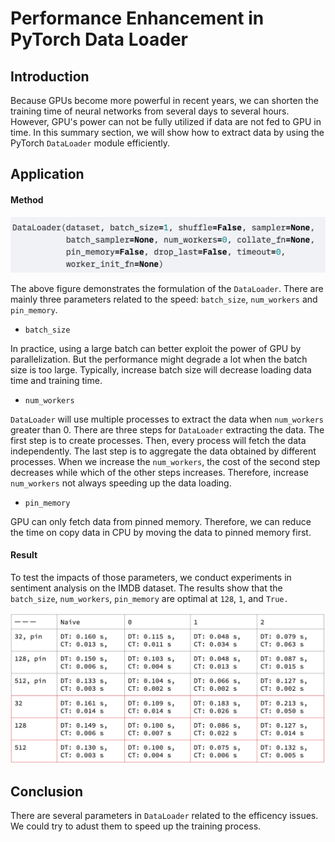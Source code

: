 # Performance Enhancement in PyTorch Data Loader

## Introduction

Because GPUs become more powerful in recent years, we can shorten the training time of neural networks from several days to several hours. However, GPU's power can not be fully utilized if data are not fed to GPU in time. In this summary section, we will show how to extract data by using the PyTorch `DataLoader` module efficiently. 

## Application

#### Method

![](./figure/performance-enhancement-dataloader/dataloader.png)

The above figure demonstrates the formulation of the `DataLoader`. There are mainly three parameters related to the speed: `batch_size`, `num_workers` and `pin_memory`.

* `batch_size`

In practice, using a large batch can better exploit the power of GPU by parallelization. But the performance might degrade a lot when the batch size is too large. Typically, increase batch size will decrease loading data time and training time.

* `num_workers`

`DataLoader` will use multiple processes to extract the data when `num_workers` greater than 0. There are three steps for `DataLoader` extracting the data. The first step is to create processes. Then, every process will fetch the data independently. The last step is to aggregate the data obtained by different processes. When we increase the `num_workers`, the cost of the second step decreases while which of the other steps increases. Therefore, increase `num_workers` not always speeding up the data loading.

* `pin_memory`

GPU can only fetch data from pinned memory. Therefore, we can reduce the time on copy data in CPU by moving the data to pinned memory first.

#### Result
To test the impacts of those parameters, we conduct experiments in sentiment analysis on the IMDB dataset. The results show that the `batch_size`, `num_workers`, `pin_memory` are optimal at `128`, `1`, and `True.`

![](./figure/performance-enhancement-dataloader/data_results.png)

## Conclusion 
There are several parameters in `DataLoader` related to the efficency issues. We could try to adust them to speed up the training process.